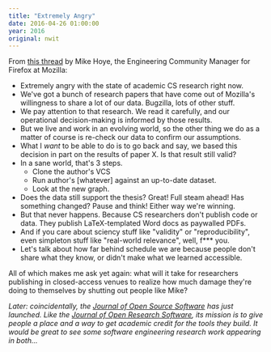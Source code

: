 ```yaml
---
title: "Extremely Angry"
date: 2016-04-26 01:00:00
year: 2016
original: nwit
---
```

<p>
  From <a href="https://twitter.com/mhoye/status/725010388547330048">this thread</a> by Mike Hoye,
  the Engineering Community Manager for Firefox at Mozilla:
</p>
<ul>
  <li>Extremely angry with the state of academic CS research right now.</li>
  <li>We've got a bunch of research papers that have come out of Mozilla's willingness to share a lot of our data. Bugzilla, lots of other stuff.</li>
  <li>We pay attention to that research. We read it carefully, and our operational decision-making is informed by those results.</li>
  <li>But we live and work in an evolving world, so the other thing we do as a matter of course is re-check our data to confirm our assumptions.</li>
  <li>What I <em>want</em> to be able to do is to go back and say, we based this decision in part on the results of paper X. Is that result still valid?</li>
  <li>In a sane world, that's 3 steps.
    <ul>
      <li>Clone the author's VCS</li>
      <li>Run author's [whatever] against an up-to-date dataset.</li>
      <li>Look at the new graph.</li>
    </ul>
  </li>
  <li>Does the data still support the thesis? Great! Full steam ahead! Has something changed? Pause and think! Either way we're winning.</li>
  <li>But that never happens. Because CS researchers don't publish code or data. They publish LaTeX-templated Word docs as paywalled PDFs.</li>
  <li>And if you care about sciency stuff like "validity" or "reproducibility", even simpleton stuff like "real-world relevance", well, f*** you.</li>
  <li>Let's talk about how far behind schedule we are because people don't share what they know, or didn't make what we learned accessible.</li>
</ul>
<p>
  All of which makes me ask yet again:
  what will it take for researchers publishing in closed-access venues to realize
  how much damage they're doing to themselves by shutting out people like Mike?
</p>
<p>
  <em>
    Later: coincidentally,
    the <a href="http://joss.theoj.org/">Journal of Open Source Software</a> has just launched.
    Like the <a href="http://openresearchsoftware.metajnl.com/">Journal of Open Research Software</a>,
    its mission is to give people a place and a way to get academic credit for the tools they build.
    It would be great to see some software engineering research work appearing in both...
  </em>
</p>
